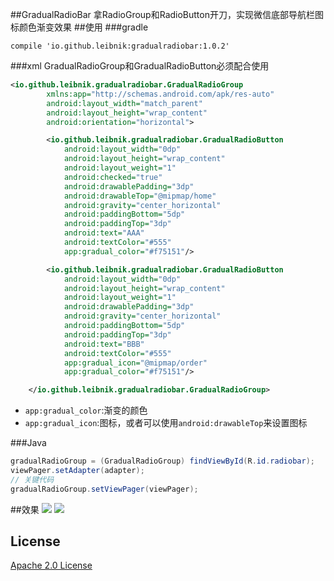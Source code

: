 ##GradualRadioBar
拿RadioGroup和RadioButton开刀，实现微信底部导航栏图标颜色渐变效果
##使用
###gradle
```
compile 'io.github.leibnik:gradualradiobar:1.0.2'
```
###xml
GradualRadioGroup和GradualRadioButton必须配合使用
```xml
<io.github.leibnik.gradualradiobar.GradualRadioGroup
        xmlns:app="http://schemas.android.com/apk/res-auto"
        android:layout_width="match_parent"
        android:layout_height="wrap_content"
        android:orientation="horizontal">

        <io.github.leibnik.gradualradiobar.GradualRadioButton
            android:layout_width="0dp"
            android:layout_height="wrap_content"
            android:layout_weight="1"
            android:checked="true"
            android:drawablePadding="3dp"
            android:drawableTop="@mipmap/home"
            android:gravity="center_horizontal"
            android:paddingBottom="5dp"
            android:paddingTop="3dp"
            android:text="AAA"
            android:textColor="#555"
            app:gradual_color="#f75151"/>

        <io.github.leibnik.gradualradiobar.GradualRadioButton
            android:layout_width="0dp"
            android:layout_height="wrap_content"
            android:layout_weight="1"
            android:drawablePadding="3dp"
            android:gravity="center_horizontal"
            android:paddingBottom="5dp"
            android:paddingTop="3dp"
            android:text="BBB"
            android:textColor="#555"
            app:gradual_icon="@mipmap/order"
            app:gradual_color="#f75151"/>

    </io.github.leibnik.gradualradiobar.GradualRadioGroup>
```
* `app:gradual_color`:渐变的颜色
* `app:gradual_icon`:图标，或者可以使用`android:drawableTop`来设置图标

###Java
```java
gradualRadioGroup = (GradualRadioGroup) findViewById(R.id.radiobar);
viewPager.setAdapter(adapter);
// 关键代码
gradualRadioGroup.setViewPager(viewPager);
```
##效果
![](http://ww1.sinaimg.cn/mw690/b5405c76gw1f3dokvtqpyg20bb0gh4fa.gif)
![](http://ww3.sinaimg.cn/mw690/b5405c76gw1f3dokt0ag3g20b508tnb2.gif)
## License
[Apache 2.0 License](http://www.apache.org/licenses/LICENSE-2.0)